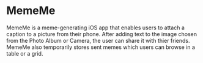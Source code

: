 # MemeMe
MemeMe is a meme-generating iOS app that enables users to attach a caption to a picture from their phone. 
After adding text to the image chosen from the Photo Album or Camera, the user can share it with thier friends.
MemeMe also temporarily stores sent memes which users can browse in a table or a grid.
